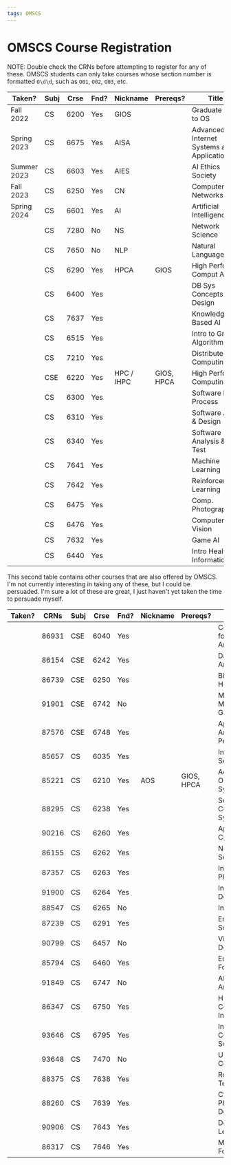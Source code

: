 ```yaml
---
tags: OMSCS
---
```


# OMSCS Course Registration

NOTE: Double check the CRNs before attempting to register for any of these. OMSCS students can only take courses whose section number is formatted `O\d\d`, such as `O01`, `O02`, `O03`, etc.

| Taken?      | Subj | Crse | Fnd? | Nickname   | Prereqs?   | Title                                      |
| ----------- | ---- | ---- | ---- | ---------- | ---------- | ------------------------------------------ |
| Fall 2022   | CS   | 6200 | Yes  | GIOS       |            | Graduate Intro to OS                       |
| Spring 2023 | CS   | 6675 | Yes  | AISA       |            | Advanced Internet Systems and Applications |
| Summer 2023 | CS   | 6603 | Yes  | AIES       |            | AI Ethics Society                          |
| Fall 2023   | CS   | 6250 | Yes  | CN         |            | Computer Networks                          |
| Spring 2024 | CS   | 6601 | Yes  | AI         |            | Artificial Intelligence                    |
|             | CS   | 7280 | No   | NS         |            | Network Science                            |
|             | CS   | 7650 | No   | NLP        |            | Natural Language                           |
|             | CS   | 6290 | Yes  | HPCA       | GIOS       | High Perform Comput Arch                   |
|             | CS   | 6400 | Yes  |            |            | DB Sys Concepts & Design                   |
|             | CS   | 7637 | Yes  |            |            | Knowledge-Based AI                         |
|             | CS   | 6515 | Yes  |            |            | Intro to Grad Algorithms                   |
|             | CS   | 7210 | Yes  |            |            | Distributed Computing                      |
|             | CSE  | 6220 | Yes  | HPC / IHPC | GIOS, HPCA | High Perform Computing                     |
|             | CS   | 6300 | Yes  |            |            | Software Dev Process                       |
|             | CS   | 6310 | Yes  |            |            | Software Arch & Design                     |
|             | CS   | 6340 | Yes  |            |            | Software Analysis & Test                   |
|             | CS   | 7641 | Yes  |            |            | Machine Learning                           |
|             | CS   | 7642 | Yes  |            |            | Reinforcement Learning                     |
|             | CS   | 6475 | Yes  |            |            | Comp. Photography                          |
|             | CS   | 6476 | Yes  |            |            | Computer Vision                            |
|             | CS   | 7632 | Yes  |            |            | Game AI                                    |
|             | CS   | 6440 | Yes  |            |            | Intro Health Informatics                   |

This second table contains other courses that are also offered by OMSCS. I'm not currently interesting in taking any of these, but I could be persuaded. I'm sure a lot of these are great, I just haven't yet taken the time to persuade myself.

| Taken? | CRNs  | Subj | Crse | Fnd? | Nickname | Prereqs?   | Title                      |
| ------ | ----- | ---- | ---- | ---- | -------- | ---------- | -------------------------- |
|        | 86931 | CSE  | 6040 | Yes  |          |            | Computing for Data Analy   |
|        | 86154 | CSE  | 6242 | Yes  |          |            | Data & Visual Analytics    |
|        | 86739 | CSE  | 6250 | Yes  |          |            | Big Data Health            |
|        | 91901 | CSE  | 6742 | No   |          |            | Mod, Sim & Military Gaming |
|        | 87576 | CSE  | 6748 | Yes  |          |            | Appld Analytics Pract      |
|        | 85657 | CS   | 6035 | Yes  |          |            | Intro To Info Security     |
|        | 85221 | CS   | 6210 | Yes  | AOS      | GIOS, HPCA | Adv Operating Systems      |
|        | 88295 | CS   | 6238 | Yes  |          |            | Secure Computer Systems    |
|        | 90216 | CS   | 6260 | Yes  |          |            | Applied Cryptography       |
|        | 86155 | CS   | 6262 | Yes  |          |            | Network Security           |
|        | 87357 | CS   | 6263 | Yes  |          |            | Intro Cyber Phys Sys Sec   |
|        | 91900 | CS   | 6264 | Yes  |          |            | Infosec Labs: Defenses     |
|        | 88547 | CS   | 6265 | No   |          |            | Info Sec Lab               |
|        | 87239 | CS   | 6291 | Yes  |          |            | Embedded Software Opt.     |
|        | 90799 | CS   | 6457 | No   |          |            | Video Game Design          |
|        | 85794 | CS   | 6460 | Yes  |          |            | Educ Tech-Foundations      |
|        | 91849 | CS   | 6747 | No   |          |            | ADV Malware Analysis       |
|        | 86347 | CS   | 6750 | Yes  |          |            | Human-Computer Interact    |
|        | 93646 | CS   | 6795 | Yes  |          |            | Intro-Cognitive Science    |
|        | 93648 | CS   | 7470 | No   |          |            | Ubiquitous Computing       |
|        | 88375 | CS   | 7638 | Yes  |          |            | Robotics: AI Techniques    |
|        | 88260 | CS   | 7639 | Yes  |          |            | Cyber Physical Design      |
|        | 90906 | CS   | 7643 | Yes  |          |            | Deep Learning              |
|        | 86317 | CS   | 7646 | Yes  |          |            | Mach Learn For Trading     |